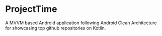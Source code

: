 # ProjectTime
A MVVM based Android application following Android Clean Architecture for showcasing top github repositories on Kotlin.
